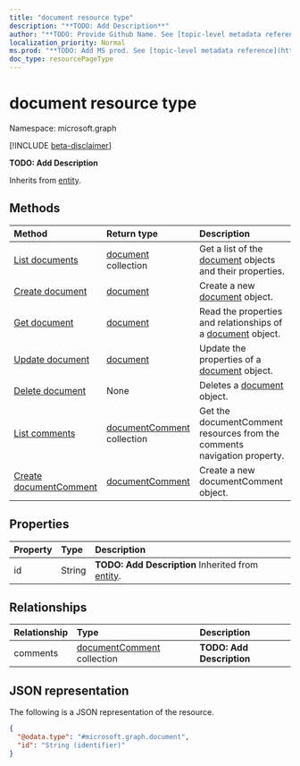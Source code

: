 ```yaml
---
title: "document resource type"
description: "**TODO: Add Description**"
author: "**TODO: Provide Github Name. See [topic-level metadata reference](https://msgo.azurewebsites.net/add/document/guidelines/metadata.html#topic-level-metadata)**"
localization_priority: Normal
ms.prod: "**TODO: Add MS prod. See [topic-level metadata reference](https://msgo.azurewebsites.net/add/document/guidelines/metadata.html#topic-level-metadata)**"
doc_type: resourcePageType
---
```


# document resource type

Namespace: microsoft.graph

[!INCLUDE [beta-disclaimer](../../includes/beta-disclaimer.md)]

**TODO: Add Description**


Inherits from [entity](../resources/entity.md).

## Methods
|Method|Return type|Description|
|:---|:---|:---|
|[List documents](../api/document-list.md)|[document](../resources/document.md) collection|Get a list of the [document](../resources/document.md) objects and their properties.|
|[Create document](../api/document-create.md)|[document](../resources/document.md)|Create a new [document](../resources/document.md) object.|
|[Get document](../api/document-get.md)|[document](../resources/document.md)|Read the properties and relationships of a [document](../resources/document.md) object.|
|[Update document](../api/document-update.md)|[document](../resources/document.md)|Update the properties of a [document](../resources/document.md) object.|
|[Delete document](../api/document-delete.md)|None|Deletes a [document](../resources/document.md) object.|
|[List comments](../api/document-list-comments.md)|[documentComment](../resources/documentcomment.md) collection|Get the documentComment resources from the comments navigation property.|
|[Create documentComment](../api/document-post-comments.md)|[documentComment](../resources/documentcomment.md)|Create a new documentComment object.|

## Properties
|Property|Type|Description|
|:---|:---|:---|
|id|String|**TODO: Add Description** Inherited from [entity](../resources/entity.md).|

## Relationships
|Relationship|Type|Description|
|:---|:---|:---|
|comments|[documentComment](../resources/documentcomment.md) collection|**TODO: Add Description**|

## JSON representation
The following is a JSON representation of the resource.
<!-- {
  "blockType": "resource",
  "keyProperty": "id",
  "@odata.type": "microsoft.graph.document",
  "baseType": "microsoft.graph.entity",
  "openType": false
}
-->
``` json
{
  "@odata.type": "#microsoft.graph.document",
  "id": "String (identifier)"
}
```

